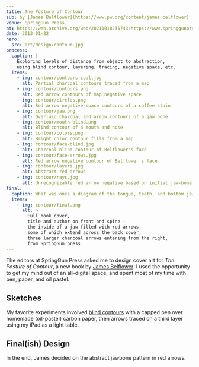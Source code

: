 ```yaml
---
title: The Posture of Contour
sub: by [James Belflower](https://www.pw.org/content/james_belflower)
venue: SpringGun Press
at: https://web.archive.org/web/20211018235743/https://www.springgunpress.com/posture/
date: 2013-01-22
hero:
  src: art/design/contour.jpg
process:
  caption: |
    Exploring levels of distance from object to abstraction,
    using blind contour, layering, tracing, negative space, etc.
  items:
    - img: contour/contours-coal.jpg
      alt: Partial charcoal contours traced from a map
    - img: contour/contours.png
      alt: Red arrow contours of map negative space
    - img: contour/circles.png
      alt: Red arrow negative-space contours of a coffee stain
    - img: contour/jaw.png
      alt: Overlaid charcoal and arrow contours of a jaw bone
    - img: contour/mouth-blind.png
      alt: Blind contour of a mouth and nose
    - img: contour/colors.png
      alt: Bright color contour fills from a map
    - img: contour/face-blind.jpg
      alt: Charcoal blind contour of Belflower's face
    - img: contour/face-arrows.jpg
      alt: Red arrow negative contour of Belflower's face
    - img: contour/layers.jpg
      alt: Abstract red arrows
    - img: contour/rays.jpg
      alt: Unrecognizable red arrow negative based on initial jaw-bone
final:
  caption: What was once a diagram of the tongue, teeth, and bottom jaw.
  items:
    - img: contour/final.png
      alt: >
        Full book cover,
        title and author on front and spine -
        the inside of a jaw filled with red arrows,
        some of which extend across the back cover,
        three larger charcoal arrows entering from the right,
        from SpringGun press
---
```


The editors at
SpringGun Press asked me
to design cover art
for _The Posture of Contour_,
a new book by
[James Belflower][james].
I used the opportunity to get my mind out of an all-digital space,
and spent most of my time with pen, paper, and oil pastel.

[james]: https://www.pw.org/content/james_belflower

## Sketches

My favorite experiments involved
[blind contours][blind contours] with a capped pen
over homemade (oil-pastel) carbon paper,
then arrows traced on a third layer
using my iPad as a light table.

[blind contours]: https://en.wikipedia.org/wiki/Blind_contour_drawing

<figure>
  <media-gallery
    :@from-data="process.items"
  ></media-gallery>
  <figcaption @html="mdI(process.caption)"></figcaption>
</figure>

## Final(ish) Design

In the end,
James decided on the abstract jawbone pattern in red arrows.

<figure>
  <media-gallery
    :@from-data="final.items"
  ></media-gallery>
  <figcaption @html="mdI(final.caption)"></figcaption>
</figure>
